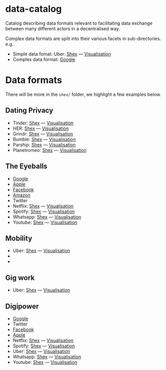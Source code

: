 # data-catalog
Catalog describing data formats relevant to facilitating data exchange between many different actors in a decentralised way. 

Complex data formats are split into their various facets in sub-directories. e.g.
* Simple data fomat: Uber: [Shex](https://github.com/hestiaAI/data-catalog/blob/main/shex/uber.shex) — [Visualisation](http://rdfshape.herokuapp.com/schemaInfo?schemaURL=https%3A%2F%2Fraw.githubusercontent.com%2FhestiaAI%2Fdata-catalog%2Fmain%2Fshex%2Fuber.shex&schemaFormat=ShExC&schemaEngine=ShEx)
* Complex data format: [Google](https://github.com/hestiaAI/data-catalog/blob/main/shex/google/README.md)

# Data formats
There will be more in the `shex/` folder, we highlight a few examples below.

## Dating Privacy
* Tinder: [Shex](https://github.com/hestiaAI/data-catalog/blob/main/shex/tinder.shex) — [Visualisation](http://rdfshape.herokuapp.com/schemaInfo?schemaURL=https%3A%2F%2Fraw.githubusercontent.com%2FhestiaAI%2Fdata-catalog%2Fmain%2Fshex%2Ftinder.shex&schemaFormat=ShExC&schemaEngine=ShEx)
* HER: [Shex](https://github.com/hestiaAI/data-catalog/blob/main/shex/HER.shex) — [Visualisation](http://rdfshape.herokuapp.com/schemaInfo?schemaURL=https%3A%2F%2Fraw.githubusercontent.com%2FhestiaAI%2Fdata-catalog%2Fmain%2Fshex%2FHER.shex&schemaFormat=ShExC&schemaEngine=ShEx)
* Grindr: [Shex](https://github.com/hestiaAI/data-catalog/blob/main/shex/grindr.shex) — [Visualisation](http://rdfshape.herokuapp.com/schemaInfo?schemaURL=https%3A%2F%2Fraw.githubusercontent.com%2FhestiaAI%2Fdata-catalog%2Fmain%2Fshex%2Fgrindr.shex&schemaFormat=ShExC&schemaEngine=ShEx)
* Bumble: [Shex](https://github.com/hestiaAI/data-catalog/blob/main/shex/bumble.shex) — [Visualisation](http://rdfshape.herokuapp.com/schemaInfo?schemaURL=https%3A%2F%2Fraw.githubusercontent.com%2FhestiaAI%2Fdata-catalog%2Fmain%2Fshex%2Fbumble.shex&schemaFormat=ShExC&schemaEngine=ShEx)
* Parship: [Shex](https://github.com/hestiaAI/data-catalog/blob/main/shex/parship.shex) — [Visualisation](http://rdfshape.herokuapp.com/schemaInfo?schemaURL=https%3A%2F%2Fraw.githubusercontent.com%2FhestiaAI%2Fdata-catalog%2Fmain%2Fshex%2Fparship.shex&schemaFormat=ShExC&schemaEngine=ShEx)
* Planetromeo: [Shex](https://github.com/hestiaAI/data-catalog/blob/main/shex/planetromeo.shex) — [Visualisation](http://rdfshape.herokuapp.com/schemaInfo?schemaURL=https%3A%2F%2Fraw.githubusercontent.com%2FhestiaAI%2Fdata-catalog%2Fmain%2Fshex%2Fplanetromeo.shex&schemaFormat=ShExC&schemaEngine=ShEx)


## The Eyeballs
* [Google](https://github.com/hestiaAI/data-catalog/blob/main/shex/google/README.md)
* [Apple](https://github.com/hestiaAI/data-catalog/blob/main/shex/apple/README.md)
* [Facebook](https://github.com/hestiaAI/data-catalog/blob/main/shex/facebook/README.md)
* [Amazon](https://github.com/hestiaAI/data-catalog/blob/main/shex/amazon/README.md)
* Twitter
* Netflix: [Shex](https://github.com/hestiaAI/data-catalog/blob/main/shex/netflix.shex) — [Visualisation](http://rdfshape.herokuapp.com/schemaInfo?schemaURL=https%3A%2F%2Fraw.githubusercontent.com%2FhestiaAI%2Fdata-catalog%2Fmain%2Fshex%2Fnetflix.shex&schemaFormat=ShExC&schemaEngine=ShEx)
* Spotify: [Shex](https://github.com/hestiaAI/data-catalog/blob/main/shex/spotify.shex) — [Visualisation](http://rdfshape.herokuapp.com/schemaInfo?schemaURL=https%3A%2F%2Fraw.githubusercontent.com%2FhestiaAI%2Fdata-catalog%2Fmain%2Fshex%2Fspotify.shex&schemaFormat=ShExC&schemaEngine=ShEx)
* Whatsapp: [Shex](https://github.com/hestiaAI/data-catalog/blob/main/shex/whatsapp.hex) — [Visualisation](http://rdfshape.herokuapp.com/schemaInfo?schemaURL=https%3A%2F%2Fraw.githubusercontent.com%2FhestiaAI%2Fdata-catalog%2Fmain%2Fshex%2Fwhatsapp.hex&schemaFormat=ShExC&schemaEngine=ShEx)
* Youtube: [Shex](https://github.com/hestiaAI/data-catalog/blob/main/shex/youtube.shex) — [Visualisation](http://rdfshape.herokuapp.com/schemaInfo?schemaURL=https%3A%2F%2Fraw.githubusercontent.com%2FhestiaAI%2Fdata-catalog%2Fmain%2Fshex%2Fyoutube.shex&schemaFormat=ShExC&schemaEngine=ShEx)

## Mobility
* Uber: [Shex](https://github.com/hestiaAI/data-catalog/blob/main/shex/uber.shex) — [Visualisation](http://rdfshape.herokuapp.com/schemaInfo?schemaURL=https%3A%2F%2Fraw.githubusercontent.com%2FhestiaAI%2Fdata-catalog%2Fmain%2Fshex%2Fuber.shex&schemaFormat=ShExC&schemaEngine=ShEx)
*
*

## Gig work
* Uber: [Shex](https://github.com/hestiaAI/data-catalog/blob/main/shex/uber.shex) — [Visualisation](http://rdfshape.herokuapp.com/schemaInfo?schemaURL=https%3A%2F%2Fraw.githubusercontent.com%2FhestiaAI%2Fdata-catalog%2Fmain%2Fshex%2Fuber.shex&schemaFormat=ShExC&schemaEngine=ShEx)

## Digipower
* [Google](https://github.com/hestiaAI/data-catalog/blob/main/shex/google/README.md)
* Twitter
* [Facebook](https://github.com/hestiaAI/data-catalog/blob/main/shex/facebook/README.md)
* [Apple](https://github.com/hestiaAI/data-catalog/blob/main/shex/apple/README.md)
* Netflix: [Shex](https://github.com/hestiaAI/data-catalog/blob/main/shex/netflix.shex) — [Visualisation](http://rdfshape.herokuapp.com/schemaInfo?schemaURL=https%3A%2F%2Fraw.githubusercontent.com%2FhestiaAI%2Fdata-catalog%2Fmain%2Fshex%2Fnetflix.shex&schemaFormat=ShExC&schemaEngine=ShEx)
* Spotify: [Shex](https://github.com/hestiaAI/data-catalog/blob/main/shex/spotify.shex) — [Visualisation](http://rdfshape.herokuapp.com/schemaInfo?schemaURL=https%3A%2F%2Fraw.githubusercontent.com%2FhestiaAI%2Fdata-catalog%2Fmain%2Fshex%2Fspotify.shex&schemaFormat=ShExC&schemaEngine=ShEx)
* Uber: [Shex](https://github.com/hestiaAI/data-catalog/blob/main/shex/uber.shex) — [Visualisation](http://rdfshape.herokuapp.com/schemaInfo?schemaURL=https%3A%2F%2Fraw.githubusercontent.com%2FhestiaAI%2Fdata-catalog%2Fmain%2Fshex%2Fuber.shex&schemaFormat=ShExC&schemaEngine=ShEx)
* Whatsapp: [Shex](https://github.com/hestiaAI/data-catalog/blob/main/shex/whatsapp.hex) — [Visualisation](http://rdfshape.herokuapp.com/schemaInfo?schemaURL=https%3A%2F%2Fraw.githubusercontent.com%2FhestiaAI%2Fdata-catalog%2Fmain%2Fshex%2Fwhatsapp.hex&schemaFormat=ShExC&schemaEngine=ShEx)
* Youtube: [Shex](https://github.com/hestiaAI/data-catalog/blob/main/shex/youtube.shex) — [Visualisation](http://rdfshape.herokuapp.com/schemaInfo?schemaURL=https%3A%2F%2Fraw.githubusercontent.com%2FhestiaAI%2Fdata-catalog%2Fmain%2Fshex%2Fyoutube.shex&schemaFormat=ShExC&schemaEngine=ShEx)
